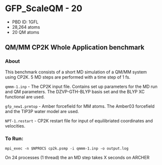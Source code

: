 # GFP_ScaleQM - 20

* PBD ID: 1GFL
* 28,264 atoms
* 20 QM atoms

## QM/MM CP2K Whole Application benchmark

### About

This benchmark consists of a short MD simulation of a QM/MM system using CP2K. 
5 MD steps are performed with a time step of 1 fs.

``qmmm-1.inp`` - The CP2K input file. Contains set up parameters for the MD run 
and QM parameters. The DZVP-GTH-BLYP basis set and the BLYP XC functional are used.

``gfp_new1.prmtop`` - Amber forcefield for MM atoms. The Amber03 forcefield and
the TIP3P water model are used.

``NPT-1.restart`` - CP2K restart file for input of equilibriated coordinates and velocities.



### To Run: 

    mpi_exec -n $NPROCS cp2k.psmp -i qmmm-1.inp -o output.log

On 24 processes (1 thread) the an MD step takes X seconds on ARCHER
